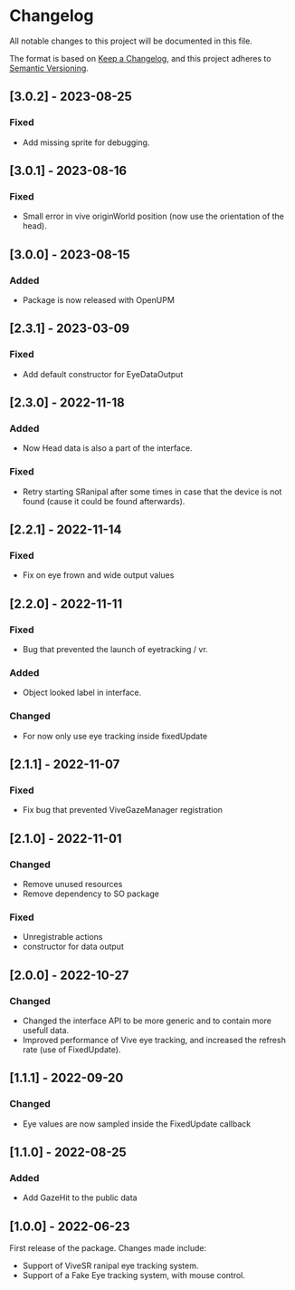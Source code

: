 # Changelog
All notable changes to this project will be documented in this file.

The format is based on [Keep a Changelog](https://keepachangelog.com/en/1.0.0/),
and this project adheres to [Semantic Versioning](https://semver.org/spec/v2.0.0.html).


## [3.0.2] - 2023-08-25
### Fixed
- Add missing sprite for debugging.


## [3.0.1] - 2023-08-16
### Fixed
- Small error in vive originWorld position (now use the orientation of the head).


## [3.0.0] - 2023-08-15
### Added
- Package is now released with OpenUPM


## [2.3.1] - 2023-03-09
### Fixed
- Add default constructor for EyeDataOutput


## [2.3.0] - 2022-11-18
### Added
- Now Head data is also a part of the interface.

### Fixed
- Retry starting SRanipal after some times in case that the device is not found (cause it could be found afterwards).


## [2.2.1] - 2022-11-14
### Fixed
- Fix on eye frown and wide output values


## [2.2.0] - 2022-11-11
### Fixed
- Bug that prevented the launch of eyetracking / vr.

### Added
- Object looked label in interface.

### Changed
- For now only use eye tracking inside fixedUpdate


## [2.1.1] - 2022-11-07
### Fixed
- Fix bug that prevented ViveGazeManager registration


## [2.1.0] - 2022-11-01
### Changed
- Remove unused resources
- Remove dependency to SO package

### Fixed
- Unregistrable actions
- constructor for data output


## [2.0.0] - 2022-10-27
### Changed
- Changed the interface API to be more generic and to contain more usefull data.
- Improved performance of Vive eye tracking, and increased the refresh rate (use of FixedUpdate).


## [1.1.1] - 2022-09-20
### Changed
- Eye values are now sampled inside the FixedUpdate callback


## [1.1.0] - 2022-08-25
### Added
- Add GazeHit to the public data


## [1.0.0] - 2022-06-23
First release of the package. Changes made include:
- Support of ViveSR ranipal eye tracking system.
- Support of a Fake Eye tracking system, with mouse control.
